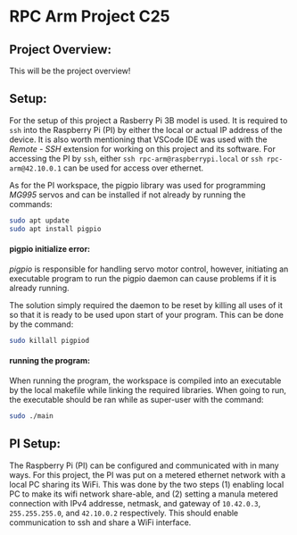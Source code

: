 # RPC Arm Project C25

## Project Overview: 
This will be the project overview!

## Setup:
For the setup of this project a Rasberry Pi 3B model is used. It is required to `ssh` into the Raspberry Pi (PI) by either the local or actual IP address of the device. It is also worth mentioning that VSCode IDE was used with the *Remote - SSH* extension for working on this project and its software. For accessing the PI by `ssh`, either `ssh rpc-arm@raspberrypi.local` or `ssh rpc-arm@42.10.0.1` can be used for access over ethernet. 

As for the PI workspace, the pigpio library was used for programming *MG995* servos and can be installed if not already by running the commands:

```bash
sudo apt update
sudo apt install pigpio
```

#### pigpio initialize error:
*pigpio* is responsible for handling servo motor control, however, initiating an executable program to run the pigpio daemon can cause problems if it is already running.

The solution simply required the daemon to be reset by killing all uses of it so that it is ready to be used upon start of your program. This can be done by the command: 

```bash
sudo killall pigpiod
```

#### running the program:
When running the program, the workspace is compiled into an executable by the local makefile while linking the required libraries. When going to run, the executable should be ran while as super-user with the command: 

```bash
sudo ./main
```

## PI Setup:
The Raspberry Pi (PI) can be configured and communicated with in many ways. For this project, the PI was put on a metered ethernet network with a local PC sharing its WiFi. This was done by the two steps (1) enabling local PC to make its wifi network share-able, and (2) setting a manula metered connection with IPv4 addresse, netmask, and gateway of `10.42.0.3`, `255.255.255.0`, and `42.10.0.2` respectively. This should enable communication to ssh and share a WiFi interface. 
